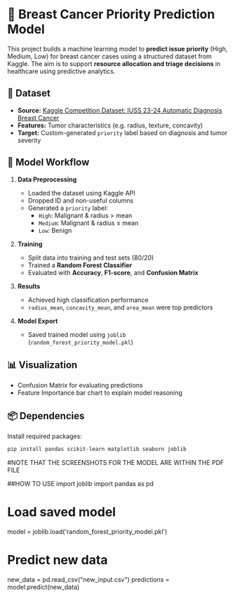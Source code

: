 # 🧠 Breast Cancer Priority Prediction Model

This project builds a machine learning model to **predict issue priority** (High, Medium, Low) for breast cancer cases using a structured dataset from Kaggle. The aim is to support **resource allocation and triage decisions** in healthcare using predictive analytics.

## 📁 Dataset

- **Source:** [Kaggle Competition Dataset: IUSS 23-24 Automatic Diagnosis Breast Cancer](https://www.kaggle.com/competitions/iuss-23-24-automatic-diagnosis-breast-cancer)
- **Features:** Tumor characteristics (e.g. radius, texture, concavity)
- **Target:** Custom-generated `priority` label based on diagnosis and tumor severity

## 🧪 Model Workflow

1. **Data Preprocessing**
   - Loaded the dataset using Kaggle API
   - Dropped ID and non-useful columns
   - Generated a `priority` label:
     - `High`: Malignant & radius > mean
     - `Medium`: Malignant & radius ≤ mean
     - `Low`: Benign

2. **Training**
   - Split data into training and test sets (80/20)
   - Trained a **Random Forest Classifier**
   - Evaluated with **Accuracy**, **F1-score**, and **Confusion Matrix**

3. **Results**
   - Achieved high classification performance
   - `radius_mean`, `concavity_mean`, and `area_mean` were top predictors

4. **Model Export**
   - Saved trained model using `joblib` (`random_forest_priority_model.pkl`)

## 📊 Visualization

- Confusion Matrix for evaluating predictions
- Feature Importance bar chart to explain model reasoning

## 📦 Dependencies

Install required packages:

```bash
pip install pandas scikit-learn matplotlib seaborn joblib
```
#NOTE THAT THE SCREENSHOTS FOR THE MODEL ARE WITHIN THE PDF FILE



##HOW TO USE
import joblib
import pandas as pd

# Load saved model
model = joblib.load('random_forest_priority_model.pkl')

# Predict new data
new_data = pd.read_csv("new_input.csv")
predictions = model.predict(new_data)
